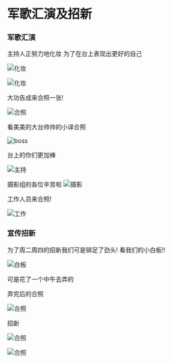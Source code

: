 # 军歌汇演及招新

### 军歌汇演

主持人正努力地化妆 为了在台上表现出更好的自己 

![化妆][0]

![化妆][1]

大功告成来合照一张! 

![合照][2]

看美美的大台帅帅的小译合照 

![boss][3]

台上的你们更加棒 

![主持][4]

摄影组的各位辛苦啦
![摄影][10]

工作人员来合照! 

![工作][5]

### 宣传招新

为了周二周四的招新我们可是铆足了劲头! 看我们的小白板!! 

![白板][6]

可是花了一个中午去弄的

弄完后的合照 

![合照][7]

招新 

![合照][8]

![合照][9]

[0]: http://7xn36u.com1.z0.glb.clouddn.com/IMG_2532.JPG-1
[1]: http://7xn36u.com1.z0.glb.clouddn.com/IMG_2524.JPG-1
[2]: http://7xn36u.com1.z0.glb.clouddn.com/IMG_2528.JPG-1
[3]: http://7xn36u.com1.z0.glb.clouddn.com/IMG_2569.JPG-1
[4]: http://7xn36u.com1.z0.glb.clouddn.com/IMG_3111.JPG-1
[5]: http://7xn36u.com1.z0.glb.clouddn.com/IMG_3188.JPG-1
[6]: http://7xn36u.com1.z0.glb.clouddn.com/IMG_4466.JPG-1
[7]: http://7xn36u.com1.z0.glb.clouddn.com/278586155618165490.jpg-1
[8]: http://7xn36u.com1.z0.glb.clouddn.com/IMG_4411.JPG-1
[9]: http://7xn36u.com1.z0.glb.clouddn.com/IMG_4432.JPG-1
[10]: http://7xn36u.com1.z0.glb.clouddn.com/tvsmmexport1442824375358.jpg-1
